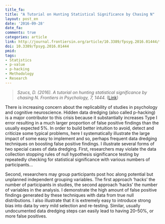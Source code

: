```yaml
---
title_fa:
title: "A Tutorial on Hunting Statistical Significance by Chasing N"
layout: post_en
date: '2016-09-28'
date_fa:
comments: true
categories: article
link: http://journal.frontiersin.org/article/10.3389/fpsyg.2016.01444/full
doi: 10.3389/fpsyg.2016.01444
pmid: 
tags:
- Statistics
- p-value
- p-hacking
- Methodology
- Research
---
```


> *Szucs, D. (2016). A tutorial on hunting statistical significance by chasing N. Frontiers in Psychology, 7, 1444.* ([Link](http://journal.frontiersin.org/article/10.3389/fpsyg.2016.01444/full))


There is increasing concern about the replicability of studies in psychology and cognitive neuroscience. Hidden data dredging (also called p-hacking) is a major contributor to this crisis because it substantially increases Type I error resulting in a much larger proportion of false positive findings than the usually expected 5%. In order to build better intuition to avoid, detect and criticize some typical problems, here I systematically illustrate the large impact of some easy to implement and so, perhaps frequent data dredging techniques on boosting false positive findings. I illustrate several forms of two special cases of data dredging. First, researchers may violate the data collection stopping rules of null hypothesis significance testing by repeatedly checking for statistical significance with various numbers of participants...

<!--more-->

Second, researchers may group participants post hoc along potential but unplanned independent grouping variables. The first approach ‘hacks’ the number of participants in studies, the second approach ‘hacks’ the number of variables in the analysis. I demonstrate the high amount of false positive findings generated by these techniques with data from true null distributions. I also illustrate that it is extremely easy to introduce strong bias into data by very mild selection and re-testing. Similar, usually undocumented data dredging steps can easily lead to having 20–50%, or more false positives.
